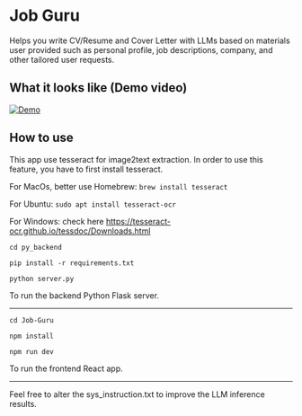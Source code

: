 # Job Guru

Helps you write CV/Resume and Cover Letter with LLMs based on materials user provided such as personal profile, job descriptions, company, and other tailored user requests.

## What it looks like (Demo video)

[![Demo](https://drive.google.com/uc?export=download&id=1ZWudt4dGl3UcPH00ppbw2TOe6b7Fd9-b)](https://www.youtube.com/watch?v=W23KJC85ki8)

## How to use

This app use tesseract for image2text extraction. In order to use this feature, you have to first install tesseract.

For MacOs, better use Homebrew: `brew install tesseract`

For Ubuntu: `sudo apt install tesseract-ocr`

For Windows: check here https://tesseract-ocr.github.io/tessdoc/Downloads.html

`cd py_backend`

`pip install -r requirements.txt`

`python server.py`

To run the backend Python Flask server.

---

`cd Job-Guru`

`npm install`

`npm run dev`

To run the frontend React app.

---

Feel free to alter the sys_instruction.txt to improve the LLM inference results.
